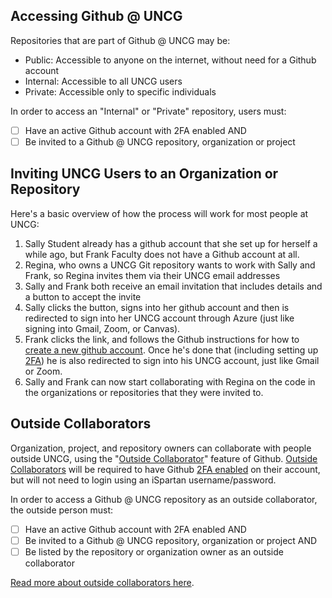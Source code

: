 ## Accessing Github @ UNCG 

Repositories that are part of Github @ UNCG may be:
 - Public: Accessible to anyone on the internet, without need for a Github account
 - Internal: Accessible to all UNCG users
 - Private: Accessible only to specific individuals

In order to access an "Internal" or "Private" repository, users must:
 - [ ] Have an active Github account with 2FA enabled AND 
 - [ ] Be invited to a Github @ UNCG repository, organization or project

## Inviting UNCG Users to an Organization or Repository

Here's a basic overview of how the process will work for most people at UNCG:

1. Sally Student already has a github account that she set up for herself a while ago, but Frank Faculty does not have a Github account at all.
2. Regina, who owns a UNCG Git repository wants to work with Sally and Frank, so Regina invites them via their UNCG email addresses
3. Sally and Frank both receive an email invitation that includes details and a button to accept the invite
4. Sally clicks the button, signs into her github account and then is redirected to sign into her UNCG account through Azure (just like signing into Gmail, Zoom, or Canvas).
5. Frank clicks the link, and follows the Github instructions for how to [create a new github account](https://docs.github.com/en/github/getting-started-with-github/signing-up-for-github/signing-up-for-a-new-github-account). Once he's done that (including setting up [2FA](https://docs.github.com/en/github/authenticating-to-github/securing-your-account-with-two-factor-authentication-2fa)) he is also redirected to sign into his UNCG account, just like Gmail or Zoom.
7. Sally and Frank can now start collaborating with Regina on the code in the organizations or repositories that they were invited to.  

## Outside Collaborators

Organization, project, and repository owners can collaborate with people outside UNCG, using the "[Outside Collaborator](https://docs.github.com/en/organizations/managing-access-to-your-organizations-repositories/adding-outside-collaborators-to-repositories-in-your-organization)" feature of Github. [Outside Collaborators](https://docs.github.com/en/organizations/managing-access-to-your-organizations-repositories/adding-outside-collaborators-to-repositories-in-your-organization) will be required to have Github [2FA enabled](https://docs.github.com/en/github/authenticating-to-github/securing-your-account-with-two-factor-authentication-2fa) on their account, but will not need to login using an iSpartan username/password.

In order to access a Github @ UNCG repository as an outside collaborator, the outside person must:
 - [ ] Have an active Github account with 2FA enabled AND 
 - [ ] Be invited to a Github @ UNCG repository, organization or project AND
 - [ ] Be listed by the repository or organization owner as an outside collaborator

[Read more about outside collaborators here](https://docs.github.com/en/organizations/managing-access-to-your-organizations-repositories/adding-outside-collaborators-to-repositories-in-your-organization).



